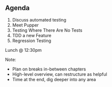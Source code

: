 ## Agenda

1. <!-- .element: class="fragment" --> Discuss automated testing
2. <!-- .element: class="fragment" --> Meet Pupper
3. <!-- .element: class="fragment" --> Testing Where There Are No Tests
4. <!-- .element: class="fragment" --> TDD a new Feature
5. <!-- .element: class="fragment" --> Regression Testing

<!-- .element: class="fragment" --> Lunch @ 12:30pm

Note:

* Plan on breaks in-between chapters
* High-level overview, can restructure as helpful
* Time at the end, dig deeper into any area
